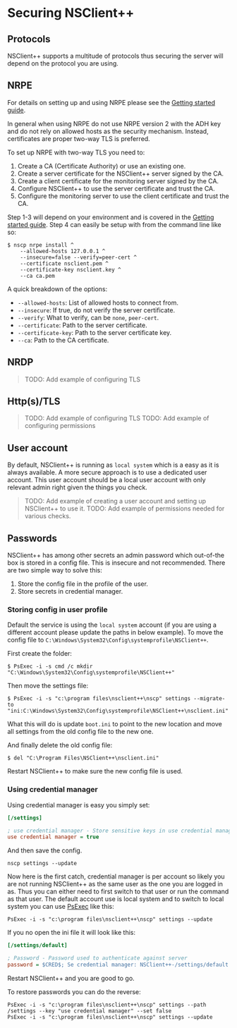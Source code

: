 # Securing NSClient++

## Protocols

NSClient++ supports a multitude of protocols thus securing the server will depend on the protocol you are using.

## NRPE

For details on setting up and using NRPE please see the [Getting started guide](./getting-started.md).

In general when using NRPE do not use NRPE version 2 with the ADH key and do not rely on allowed hosts as the security mechanism.
Instead, certificates are proper two-way TLS is preferred.

To set up NRPE with two-way TLS you need to:
1. Create a CA (Certificate Authority) or use an existing one.
2. Create a server certificate for the NSClient++ server signed by the CA.
3. Create a client certificate for the monitoring server signed by the CA.
4. Configure NSClient++ to use the server certificate and trust the CA.
5. Configure the monitoring server to use the client certificate and trust the CA.

Step 1-3 will depend on your environment and is covered in the [Getting started guide](./getting-started.md).
Step 4 can easily be setup with from the command line like so:

```commandline:
$ nscp nrpe install ^
	--allowed-hosts 127.0.0.1 ^
	--insecure=false --verify=peer-cert ^
	--certificate nsclient.pem ^
	--certificate-key nsclient.key ^
	--ca ca.pem
```

A quick breakdown of the options:
* `--allowed-hosts`: List of allowed hosts to connect from.
* `--insecure`: If true, do not verify the server certificate.
* `--verify`: What to verify, can be `none`, `peer-cert`.
* `--certificate`: Path to the server certificate.
* `--certificate-key`: Path to the server certificate key.
* `--ca`: Path to the CA certificate.

## NRDP

> TODO: Add example of configuring TLS

## Http(s)/TLS

> TODO: Add example of configuring TLS
> TODO: Add example of configuring permissions

## User account

By default, NSClient++ is running as `local system` which is a easy as it is always available.
A more secure approach is to use a dedicated user account.
This user account should be a local user account with only relevant admin right given the things you check.

> TODO: Add example of creating a user account and setting up NSClient++ to use it.
> TODO: Add example of permissions needed for various checks.

## Passwords

NSClient++ has among other secrets an admin password which out-of-the box is stored in a config file.
This is insecure and not recommended.
There are two simple way to solve this:
1. Store the config file in the profile of the user.
2. Store secrets in credential manager.

### Storing config in user profile

Default the service is using the `local system` account (if you are using a different account please update the paths in below example).
To move the config file to `C:\Windows\System32\Config\systemprofile\NSClient++`.

First create the folder:
```commandline
$ PsExec -i -s cmd /c mkdir "C:\Windows\System32\Config\systemprofile\NSClient++"
```

Then move the settings file:
```commandline
$ PsExec -i -s "c:\program files\nsclient++\nscp" settings --migrate-to "ini:C:\Windows\System32\Config\systemprofile\NSClient++\nsclient.ini"
```
What this will do is update `boot.ini` to point to the new location and move all settings from the old config file to the new one.

And finally delete the old config file:
```commandline
$ del "C:\Program Files\NSClient++\nsclient.ini"
```

Restart NSClient++ to make sure the new config file is used.

### Using credential manager

Using credential manager is easy you simply set:
```ini
[/settings]

; use credential manager - Store sensitive keys in use credential manager instead of ini file
use credential manager = true
```

And then save the config.
```commandline
nscp settings --update
```

Now here is the first catch, credential manager is per account so likely you are not running NSClient++ as the same user as the one you are logged in as.
Thus you can either need to first switch to that user or run the command as that user.
The default account use is local system and to switch to local system you can use [PsExec](https://docs.microsoft.com/en-us/sysinternals/downloads/psexec) like this:
```commandline
PsExec -i -s "c:\program files\nsclient++\nscp" settings --update
```

If you no open the ini file it will look like this:
```ini
[/settings/default]

; Password - Password used to authenticate against server
password = $CRED$; Se credential manager: NSClient++-/settings/default.password
```

Restart NSClient++ and you are good to go.

To restore passwords you can do the reverse:
```commandline
PsExec -i -s "c:\program files\nsclient++\nscp" settings --path /settings --key "use credential manager" --set false
PsExec -i -s "c:\program files\nsclient++\nscp" settings --update
```
